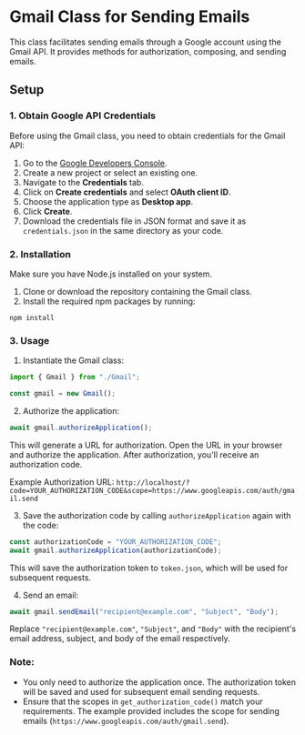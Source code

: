 # Gmail Class for Sending Emails

This class facilitates sending emails through a Google account using the Gmail API. It provides methods for authorization, composing, and sending emails.

## Setup

### 1. Obtain Google API Credentials

Before using the Gmail class, you need to obtain credentials for the Gmail API:

1. Go to the [Google Developers Console](https://console.developers.google.com/).
2. Create a new project or select an existing one.
3. Navigate to the **Credentials** tab.
4. Click on **Create credentials** and select **OAuth client ID**.
5. Choose the application type as **Desktop app**.
6. Click **Create**.
7. Download the credentials file in JSON format and save it as `credentials.json` in the same directory as your code.

### 2. Installation

Make sure you have Node.js installed on your system.

1. Clone or download the repository containing the Gmail class.
2. Install the required npm packages by running:

```
npm install
```

### 3. Usage

1. Instantiate the Gmail class:

```javascript
import { Gmail } from "./Gmail";

const gmail = new Gmail();
```

2. Authorize the application:

```javascript
await gmail.authorizeApplication();
```

This will generate a URL for authorization. Open the URL in your browser and authorize the application. After authorization, you'll receive an authorization code.

Example Authorization URL: `http://localhost/?code=YOUR_AUTHORIZATION_CODE&scope=https://www.googleapis.com/auth/gmail.send`

3. Save the authorization code by calling `authorizeApplication` again with the code:

```javascript
const authorizationCode = "YOUR_AUTHORIZATION_CODE";
await gmail.authorizeApplication(authorizationCode);
```

This will save the authorization token to `token.json`, which will be used for subsequent requests.

4. Send an email:

```javascript
await gmail.sendEmail("recipient@example.com", "Subject", "Body");
```

Replace `"recipient@example.com"`, `"Subject"`, and `"Body"` with the recipient's email address, subject, and body of the email respectively.

### Note:

- You only need to authorize the application once. The authorization token will be saved and used for subsequent email sending requests.
- Ensure that the scopes in `get_authorization_code()` match your requirements. The example provided includes the scope for sending emails (`https://www.googleapis.com/auth/gmail.send`).